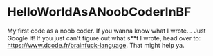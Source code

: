 # HelloWorldAsANoobCoderInBF
My first code as a noob coder. If you wanna know what I wrote... Just Google It! If you just can't figure out what s**t I wrote, head over to: https://www.dcode.fr/brainfuck-language. That might help ya.
